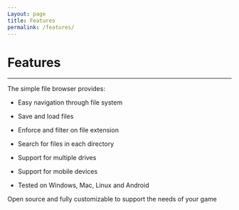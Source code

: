 ```yaml
---
Layout: page
title: Features
permalink: /features/
---
```


# Features

***

The simple file browser provides:

*   Easy navigation through file system 
*   Save and load files 
*   Enforce and filter on file extension 
*   Search for files in each directory 
*   Support for multiple drives 

*   Support for mobile devices
*   Tested on Windows, Mac, Linux and Android

Open source and fully customizable to support the needs of your game